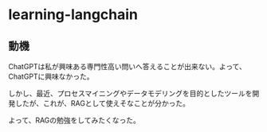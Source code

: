 # learning-langchain

## 動機

ChatGPTは私が興味ある専門性高い問いへ答えることが出来ない。よって、ChatGPTに興味なかった。

しかし、最近、プロセスマイニングやデータモデリングを目的としたツールを開発したが、これが、RAGとして使えそなことが分かった。

よって、RAGの勉強をしてみたくなった。



